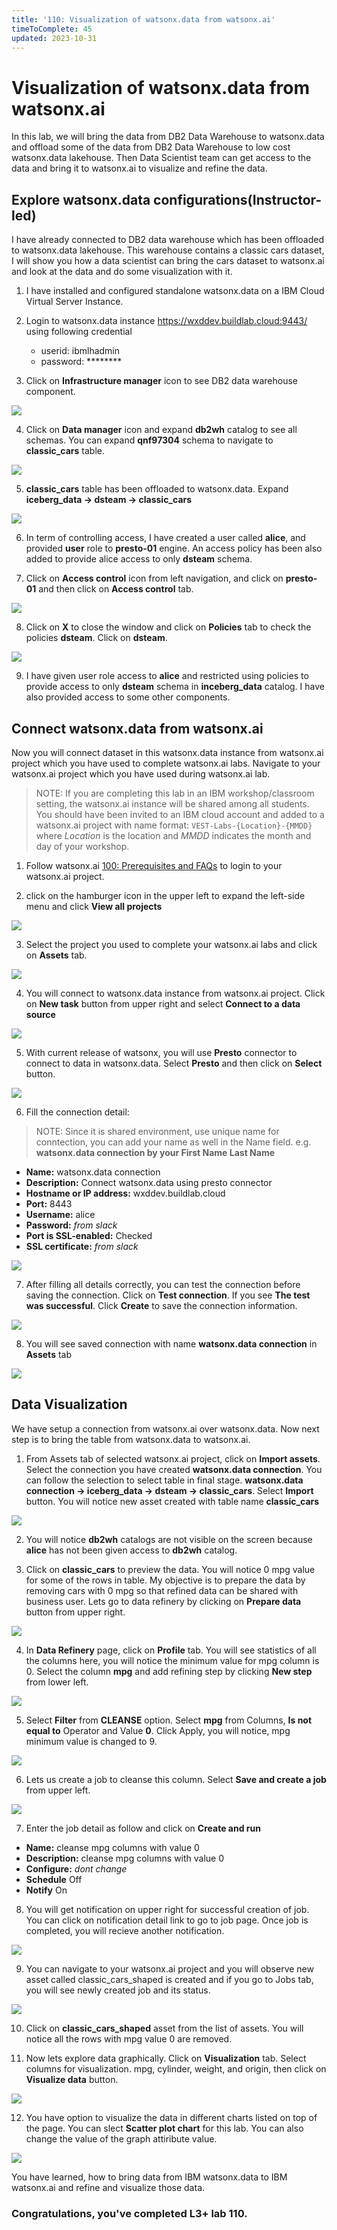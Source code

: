 ```yaml
---
title: '110: Visualization of watsonx.data from watsonx.ai'
timeToComplete: 45
updated: 2023-10-31
---
```

# Visualization of watsonx.data from watsonx.ai

In this lab, we will bring the data from DB2 Data Warehouse to watsonx.data and offload some of the data from DB2 Data Warehouse to low cost watsonx.data lakehouse. Then Data Scientist team can get access to the data and bring it to watsonx.ai to visualize and refine the data. 

## Explore watsonx.data configurations(Instructor-led)

I have already connected to DB2 data warehouse which has been offloaded to watsonx.data lakehouse. This warehouse contains a classic cars dataset, I will show you how a data scientist can bring the cars dataset to watsonx.ai and look at the data and do some visualization with it. 

1. I have installed and configured standalone watsonx.data on a IBM Cloud Virtual Server Instance.

2. Login to watsonx.data instance https://wxddev.buildlab.cloud:9443/ using following credential

    - userid:   ibmlhadmin
    - password: ********


3. Click on **Infrastructure manager** icon to see DB2 data warehouse component.

  ![](./images/110/infra-mgr.png)

4. Click on **Data manager** icon and expand **db2wh** catalog to see all schemas. You can expand **qnf97304** schema to navigate to **classic_cars** table. 

  ![](./images/110/data-mgr.png)

5. **classic_cars** table has been offloaded to watsonx.data. Expand **iceberg_data -> dsteam -> classic_cars**
 
  ![](./images/110/data-mgr-iceberg.png)

6. In term of controlling access, I have created a user called **alice**, and provided **user** role to **presto-01** engine. An access policy has been also added to provide alice access to only **dsteam** schema. 

7. Click on **Access control** icon from left navigation, and click on **presto-01** and then click on **Access control** tab. 

  ![](./images/110/access-ctrl.png)

8. Click on **X** to close the window and click on **Policies** tab to check the policies **dsteam**. Click on **dsteam**. 

  ![](./images/110/access-ctrl-policies.png)

9. I have given user role access to **alice** and restricted using policies to provide access to only **dsteam** schema in **inceberg_data** catalog. I have also provided access to some other components. 

## Connect watsonx.data from watsonx.ai

Now you will connect dataset in this watsonx.data instance from watsonx.ai project which you have used to complete watsonx.ai labs. Navigate to your watsonx.ai project which you have used during watsonx.ai lab. 

> NOTE: If you are completing this lab in an IBM workshop/classroom setting, the watsonx.ai instance will be shared among all students. You should have been invited to an IBM cloud account and added to a watsonx.ai project with name format: `VEST-Labs-{Location}-{MMDD}` where _Location_ is the location and _MMDD_ indicates the month and day of your workshop.

1. Follow watsonx.ai [100: Prerequisites and FAQs](/watsonx/watsonxai/100) to login to your watsonx.ai project.

2. click on the hamburger icon in the upper left to expand the left-side menu and click **View all projects**

  ![](./images/110/wx.ai.png)

3. Select the project you used to complete your watsonx.ai labs and click on **Assets** tab.

  ![](./images/110/wx.ai.project.assets.png)

4. You will connect to watsonx.data instance from watsonx.ai project. Click on **New task** button from upper right and select **Connect to a data source**

  ![](./images/110/wx.ai.connect.png)

5. With current release of watsonx, you will use **Presto** connector to connect to data in watsonx.data. Select **Presto** and then click on **Select** button.

  ![](./images/110/wx.ai.connect.presto.png)

6. Fill the connection detail:

> NOTE: Since it is shared environment, use unique name for conntection, you can add your name as well in the Name field. e.g. **watsonx.data connection by your First Name Last Name**

   - **Name:**                    watsonx.data connection
   - **Description:**             Connect watsonx.data using presto connector
   - **Hostname or IP address:**  wxddev.buildlab.cloud
   - **Port:**                    8443
   - **Username:**                alice
   - **Password:**                *from slack*
   - **Port is SSL-enabled:**     Checked
   - **SSL certificate:**         *from slack*

  ![](./images/110/wx.ai.connect.presto-detail.png)

7. After filling all details correctly, you can test the connection before saving the connection. Click on **Test connection**. If you see **The test was successful**. Click **Create** to save the connection information.

  ![](./images/110/wx.ai.connect.presto-test.png)

8. You will see saved connection with name **watsonx.data connection** in **Assets** tab

  ![](./images/110/wx.ai.connect.presto-save.png)


## Data Visualization

We have setup a connection from watsonx.ai over watsonx.data. Now next step is to bring the table from watsonx.data to watsonx.ai.

1. From Assets tab of selected watsonx.ai project, click on **Import assets**. Select the connection you have created **watsonx.data connection**. You can follow the selection to select table in final stage. **watsonx.data connection -> iceberg_data -> dsteam -> classic_cars**. Select **Import** button. You will notice new asset created with table name **classic_cars**

  ![](./images/110/import-asset.png)

2. You will notice **db2wh** catalogs are not visible on the screen because **alice** has not been given access to **db2wh** catalog.

3. Click on **classic_cars** to preview the data. You will notice 0 mpg value for some of the rows in table. My objective is to prepare the data by removing cars with 0 mpg so that refined data can be shared with business user. Lets go to data refinery by clicking on **Prepare data** button from upper right. 

  ![](./images/110/import-asset-preview.png)

4. In **Data Refinery** page, click on **Profile** tab. You will see statistics of all the columns here, you will notice the minimum value for mpg column is 0. Select the column **mpg** and add refining step by clicking **New step** from lower left.

  ![](./images/110/import-asset-data-refinery.png)

5. Select **Filter** from **CLEANSE** option. Select **mpg** from Columns, **Is not equal to** Operator and Value **0**. Click Apply, you will notice, mpg minimum value is changed to 9.  

  ![](./images/110/import-asset-data-refinery-filter.png)

6. Lets us create a job to cleanse this column. Select **Save and create a job** from upper left. 

  ![](./images/110/import-asset-data-refinery-job.png)

7. Enter the job detail as follow and click on **Create and run**

  - **Name:**         cleanse mpg columns with value 0
  - **Description:**  cleanse mpg columns with value 0
  - **Configure:**    *dont change*
  - **Schedule**      Off
  - **Notify**        On

8. You will get notification on upper right for successful creation of job. You can click on notification detail link to go to job page. Once job is completed, you will recieve another notification. 

  ![](./images/110/import-asset-data-refinery-job-complete.png)

9. You can navigate to your watsonx.ai project and you will observe new asset called classic_cars_shaped is created and if you go to Jobs tab, you will see newly created job and its status. 

  ![](./images/110/imported-data.png) 

10. Click on **classic_cars_shaped** asset from the list of assets. You will notice all the rows with mpg value 0 are removed. 

11. Now lets explore data graphically. Click on **Visualization** tab. Select columns for visualization. mpg, cylinder, weight, and origin, then click on **Visualize data** button. 

  ![](./images/110/visualization-columns.png) 

12. You have option to visualize the data in different charts listed on top of the page. You can slect **Scatter plot chart** for this lab. You can also change the value of the graph attiribute value. 

  ![](./images/110/visualization-report.png) 

You have learned, how to bring data from IBM watsonx.data to IBM watsonx.ai and refine and visualize those data. 

### Congratulations, you've completed L3+ lab 110.
